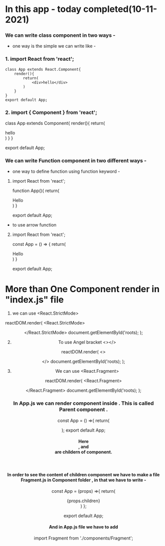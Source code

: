 # In this app - today completed(10-11-2021)

### We can write class component in two ways - 

* one way is the simple we can write like -

### 1.  import React from 'react';

    class App extends React.Component{
        render(){
            return(
                <div>hello</div>
            )
        }
    }
    export default App;

### 2. import { Component } from 'react';

   class App extends Component{
       render(){
           return(
               <div> hello </div>
           )
       }
   }

   export default App;

### We can write Function component in two different ways - 

* one way to define function using function keyword -
1. import React from 'react';

   function App(){
       return(
           <div>Hello</div>
       )
   }

   export default App;

*  to use arrow function 

2. import React from 'react';

   const App = () => {
       return(
           <div>Hello</div>
       )
   }
   
   export default App;

# More than One Component render in "index.js" file 
1. we can use <React.StrictMode>

reactDOM.render(
    <React.StrictMode>
       <App />
       <Header />
       <Footer />
    </React.StrictMode>
    document.getElementById('roots);
);

2. To use Angel bracket <></>

reactDOM.render(
    <>
       <App />
       <Header />
       <Footer />
    </>
    document.getElementById('roots);
);

3. We can use <React.Fragment>

reactDOM.render(
    <React.Fragment>
       <App />
       <Header />
       <Footer />
    </React.Fragment>
    document.getElementById('roots);
);

### In App.js we can render component inside <Fragment>. This <Fragment> is called Parent component . 
const App = () =>{
    return(
        <Fragment>
          <Header />
          <Content />
          <Footer />
        </Fragment>
    );
export default App; 

#### Here <Header />,<Content /> and <Footer /> are childern of <fragment> component. 
#### In order to see the content of children component we have to make a file Fragment.js in Component folder , in that we have to write - 

const App = (props) =>{
    return(
        <div>
           {props.children}
        </div>
    )
};

export default App;

#### And in App.js file we have to add 

import Fragment from './components/Fragment';